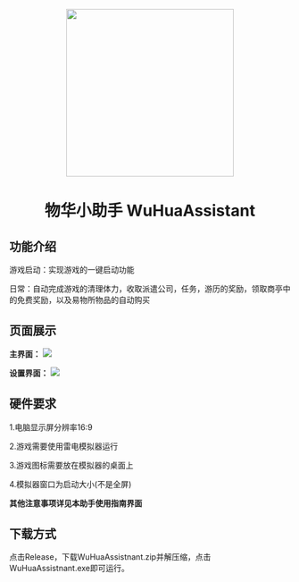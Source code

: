 <p align="center">
  <img src="https://github.com/user-attachments/assets/1c909171-d624-42ae-a64a-8ad71741c05f" width="300">
</p>
<h1 align="center">物华小助手 WuHuaAssistant</h1>

## 功能介绍
<p>游戏启动：实现游戏的一键启动功能</p>
<p>日常：自动完成游戏的清理体力，收取派遣公司，任务，游历的奖励，领取商亭中的免费奖励，以及易物所物品的自动购买</p>

## 页面展示
<p>
<b>主界面：</b>
  <img src="https://github.com/user-attachments/assets/7dfe83b8-c5ae-4127-8e1f-1e5046ad0517">
</p>
<p>
<b>设置界面：</b>
  <img src="https://github.com/user-attachments/assets/8abfb0a6-2996-47a1-9eae-864186a28ec6">
</p>

## 硬件要求
<p>1.电脑显示屏分辨率16:9</p>
<p>2.游戏需要使用雷电模拟器运行</p>
<p>3.游戏图标需要放在模拟器的桌面上</p>
<p>4.模拟器窗口为启动大小(不是全屏)</p>
<p><b>其他注意事项详见本助手使用指南界面</b></p>

## 下载方式
点击Release，下载WuHuaAssistnant.zip并解压缩，点击WuHuaAssistnant.exe即可运行。

